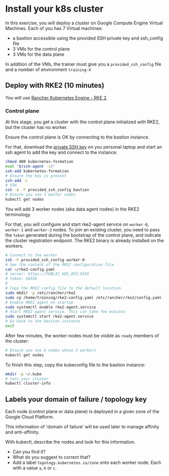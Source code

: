 # Install your k8s cluster

In this exercise, you will deploy a cluster on Google Compute Engine Virtual Machines.
Each of you has 7 Virtual machines:
* a bastion accessible using the provided SSH private key and ssh_config file
* 3 VMs for the control plane
* 3 VMs for the data plane

In addition of the VMs, the trainer must give you a `provided_ssh_config` file and a number of environment `training-X`

## Deploy with RKE2 (10 minutes)

You will use [Rancher Kubernetes Engine - RKE 2](https://docs.rke2.io/).

### Control plane

At this stage, you get a cluster with the control plane initialized with RKE2, but the cluster has no worker.

Ensure the control plane is OK by connecting to the bastion instance.

For that, download the [private SSH key](https://raw.githubusercontent.com/WeScale/k8s-advanced-training/master/resources/kubernetes-formation) on you personal laptop and start an ssh agent to add the key and connect to the instance:

```sh
chmod 400 kubernetes-formation
eval "$(ssh-agent -s)"
ssh-add kubernetes-formation
# Ensure the key is present
ssh-add -L 
# SSH
ssh -A -F provided_ssh_config bastion
# Ensure you see 3 master nodes
kubectl get nodes
```

You will add 3 worker nodes (aka data agent nodes) in the RKE2 terminology.

For that, you will configure and start rke2-agent service on `worker-0`, `worker-1` and `worker-2` nodes. To join an existing cluster, you need to pass the `token` generated during the bootstrap of the control plane, and indicate the cluster registration endpoint. The RKE2 binary is already installed on the workers.

```sh
# Connect to the worker
ssh -F provided_ssh_config worker-0
# See the content of the RKE2 configuration file
cat ~/rke2-config.yaml
# server: https://PUBLIC_K8S_API:9345
# token: XXXXX
#
# Copy the RKE2 config file to the default location
sudo mkdir -p /etc/rancher/rke2
sudo cp /home/training/rke2-config.yaml /etc/rancher/rke2/config.yaml
# Enable RKE2 agent on startup
sudo systemctl enable rke2-agent.service
# Start RKE2 agent service. This can take few minutes
sudo systemctl start rke2-agent.service
# Go back to the bastion instance
exit
```

After few minutes, the worker nodes must be visible as `ready` members of the cluster:

```sh
# Ensure you see 6 nodes whose 3 workers
kubectl get nodes
```

To finish this step, copy the kubeconfig file to the bastion instance:

```sh
mkdir -p ~/.kube
# test your cluster
kubectl cluster-info
```

## Labels your domain of failure / topology key

Each node (control plane or data plane) is deployed in a given zone of the Google Cloud Platform.

This information of 'domain of failure' will be used later to manage affinity and anti-affinity.

With kubectl, describe the nodes and look for this information.

* Can you find it?
* What do you suggest to correct that?
* Add a label `topology.kubernetes.io/zone` onto each worker node. Each with a value `a`, `b` or `c`.
